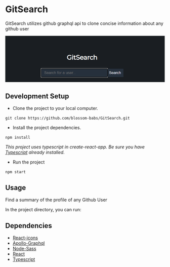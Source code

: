 # GitSearch

GitSearch utilizes github graphql api to clone concise information about any github user

<img src="/src/asset/screenshot.png"
     alt="Project preview"
    />
## Development Setup

- Clone the project to your local computer.
```
git clone https://github.com/blossom-babs/GitSearch.git
```
- Install the project dependencies.
```
npm install 
```
_This project uses typescript in create-react-app. Be sure you have [Typescript](https://www.typescriptlang.org/) already installed._
- Run the project 
```
npm start 
```
## Usage
Find a summary of the profile of any Github User

In the project directory, you can run:

## Dependencies
- [React-icons](https://react-icons.github.io/react-icons)
- [Apollo-Graphql](https://www.apollographql.com/docs/react/get-started/)
- [Node-Sass](https://www.npmjs.com/package/node-sass)
- [React](https://reactjs.org/)
- [Typescript](https://www.typescriptlang.org/)

<!-- ## Live project 

[GitHack](https://githack.netlify.app/) -->